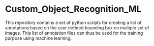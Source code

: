 # Custom_Object_Recognition_ML
This repository contains a set of python scripts for creating a list of annotations based on the user defined bounding box on multiple set of images. This list of annotation files can thus be used for the training purpose using machine learning. 
